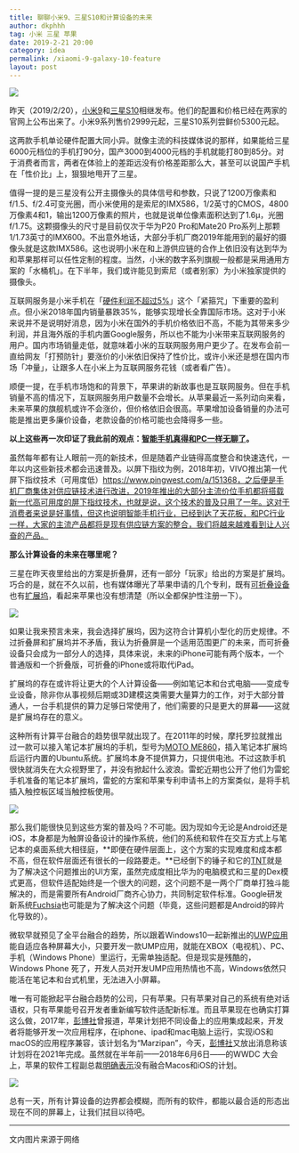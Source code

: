```yaml
---
title: 聊聊小米9、三星S10和计算设备的未来
author: dkphhh
tag: 小米 三星 苹果
date: 2019-2-21 20:00
category: idea
permalink: /xiaomi-9-galaxy-10-feature
layout: post
---
```


![](http://e0.ifengimg.com/04/2019/0220/4288E8538BEBEBE6272FE47AFCFFD33A7FE26410_size194_w600_h345.png)

昨天（2019/2/20），[小米9](https://www.mi.com/mi9/specs/)和[三星S10](https://www.samsung.com/cn/smartphones/galaxy-s10/)相继发布。他们的配置和价格已经在两家的官网上公布出来了。小米9系列售价2999元起，三星S10系列尝鲜价5300元起。

这两款手机单论硬件配置大同小异。就像主流的科技媒体说的那样，如果能给三星6000元档位的手机打90分，国产3000到4000元档的手机就能打80到85分。对于消费者而言，两者在体验上的差距远没有价格差距那么大，甚至可以说国产手机在「性价比」上，狠狠地甩开了三星。

值得一提的是三星没有公开主摄像头的具体信号和参数，只说了1200万像素和f/1.5、f/2.4可变光圈，而小米使用的是索尼的IMX586，1/2英寸的CMOS，4800万像素4和1，输出1200万像素的照片，也就是说单位像素面积达到了1.6μ，光圈f/1.75。这颗摄像头的尺寸是目前仅次于华为P20 Pro和Mate20 Pro系列上那颗1/1.73英寸的IMX600。不出意外地话，大部分手机厂商2019年能用到的最好的摄像头就是这款IMX586。这也说明小米在和上游供应链的合作上依旧没有达到华为和苹果那样可以任性定制的程度。当然，小米的数字系列旗舰一般都是采用通用方案的「水桶机」。在下半年，我们或许能见到索尼（或者别家）为小米独家提供的摄像头。

互联网服务是小米手机在「[硬件利润不超过5%](https://36kr.com/p/5131192.html)」这个「紧箍咒」下重要的盈利点。但小米2018年国内销量暴跌35%，能够实现增长全靠国际市场。这对于小米来说并不是说明好消息，因为小米在国外的手机价格依旧不高，不能为其带来多少利润，并且海外版的手机内置Google服务，所以也不能为小米带来互联网服务的用户。国内市场销量走低，就意味着小米的互联网服务用户更少了。在发布会前一直给网友「打预防针」要涨价的小米依旧保持了性价比，或许小米还是想在国内市场「冲量」，让跟多人在小米上为互联网服务花钱（或者看广告）。

顺便一提，在手机市场饱和的背景下，苹果讲的新故事也是互联网服务。但在手机销量不高的情况下，互联网服务用户数量不会增长。从苹果最近一系列动向来看，未来苹果的旗舰机或许不会涨价，但价格依旧会很高。苹果增加设备销量的办法可能是推出更多廉价设备，老款设备的价格可能也会降得多一些。



**以上这些再一次印证了我此前的观点：[智能手机真得和PC一样无聊了](./computer-and-smartphone)。**

虽然每年都有让人眼前一亮的新技术，但是随着产业链得高度整合和快速迭代，一年以内这些新技术都会迅速普及。以屏下指纹为例，2018年初，VIVO推出第一代屏下指纹技术（可用度低）https://www.pingwest.com/a/151368，之后便是手机厂商集体对供应链技术进行改进，2019年推出的大部分主流价位手机都将搭载新一代高可用度的屏下指纹技术，也就是说，这个技术的普及只用了一年。这对于消费者来说是好事情，但这也说明智能手机行业，已经到达了天花板，和PC行业一样，大家的主流产品都将是现有供应链方案的整合，我们将越来越难看到让人兴奋的产品。

**那么计算设备的未来在哪里呢？**

三星在昨天夜里给出的方案是折叠屏，还有一部分「玩家」给出的方案是扩展坞。巧合的是，就在不久以前，也有媒体曝光了苹果申请的几个专利，既有[可折叠设备](https://m.wallstreetcn.com/articles/3482028)也有[扩展坞](https://xw.qq.com/tech/20170324006772/TEC2017032400677200)，看起来苹果也没有想清楚（所以全都保护性注册一下）。

![](https://cdn.vox-cdn.com/thumbor/XMWFRcCdTUi1UsGy_sW6q0i9cLg=/800x0/filters:no_upscale()/cdn.vox-cdn.com/uploads/chorus_asset/file/14053273/Samsung_Galaxy_Fold_1.jpg)

如果让我来预言未来，我会选择扩展坞，因为这符合计算机小型化的历史规律。不过折叠屏和扩展坞并不矛盾，我认为折叠屏是一个适用范围更广的未来，而可折叠设备只会成为一部分人的选择，具体来说，未来的iPhone可能有两个版本，一个普通版和一个折叠版，可折叠的iPhone或将取代iPad。

扩展坞的存在或许将让更大的个人计算设备——例如笔记本和台式电脑——变成专业设备，除非你从事视频后期或3D建模这类需要大量算力的工作，对于大部分普通人，一台手机提供的算力足够日常使用了，他们需要的只是更大的屏幕——这就是扩展坞存在的意义。

这种所有计算平台融合的趋势很早就出现了。在2011年的时候，摩托罗拉就推出过一款可以接入笔记本扩展坞的手机，型号为[MOTO ME860](https://post.smzdm.com/p/689808/)，插入笔记本扩展坞后运行内置的Ubuntu系统。扩展坞本身不提供算力，只提供电池。不过这款手机很快就消失在大众视野里了，并没有掀起什么波浪。雷蛇近期也公开了他们为雷蛇手机准备的笔记本扩展坞，雷蛇的方案和苹果专利申请书上的方案类似，是将手机插入触控板区域当触控板使用。

![](https://inews.gtimg.com/newsapp_bt/0/1302642834/641?tp=webp)

那么我们能很快见到这些方案的普及吗？不可能。因为现如今无论是Android还是iOS，本身都是为触屏设备设计的操作系统，他们的系统和软件在交互方式上与笔记本的桌面系统大相径庭，**即便在硬件层面上，这个方案的实现难度和成本都不高，但在软件层面还有很长的一段路要走。**已经倒下的锤子和它的[TNT](https://www.ifanr.com/1089160)就是为了解决这个问题推出的UI方案，虽然完成度相比华为的电脑模式和三星的Dex模式更高，但软件适配始终是一个很大的问题，这个问题不是一两个厂商单打独斗能解决的，而是需要所有Android厂商齐心协力，共同制定软件标准。Google研发新系统[Fuchsia](https://36kr.com/p/5074092.html)也可能是为了解决这个问题（毕竟，这些问题都是Android的碎片化导致的）。

微软早就预见了全平台融合的趋势，所以跟着Windows10一起新推出的[UWP应用](https://docs.microsoft.com/en-us/windows/uwp/get-started/universal-application-platform-guide)能自适应各种屏幕大小，只要开发一款UMP应用，就能在XBOX（电视机）、PC、手机（Windows Phone）里运行，无需单独适配。但是现实是残酷的，Windows Phone 死了，开发人员对开发UMP应用热情也不高，Windows依然只能活在笔记本和台式机里，无法进入小屏幕。

唯一有可能掀起平台融合趋势的公司，只有苹果。只有苹果对自己的系统有绝对话语权，只有苹果能号召开发者重新编写软件适配新标准。而且苹果现在也确实打算这么做，2017年，[彭博社](https://36kr.com/p/5109095.html)曾报道，苹果计划把不同设备上的应用集成起来，开发者将能够开发一次应用程序，在iphone、ipad和mac电脑上运行，实现iOS和macOS的应用程序兼容，该计划名为“Marzipan”，今天，[彭博社](https://www.bloomberg.com/news/articles/2019-02-20/apple-is-said-to-target-combining-iphone-ipad-mac-apps-by-2021)又放出消息称该计划将在2021年完成。虽然就在半年前——2018年6月6日——的WWDC 大会上，苹果的软件工程副总裁[明确表示](https://www.ifanr.com/1044591)没有融合Macos和iOS的计划。

![](https://s3.ifanr.com/wp-content/uploads/2018/06/gif23.gif)

总有一天，所有计算设备的边界都会模糊，而所有的软件，都能以最合适的形态出现在不同的屏幕上，让我们拭目以待吧。

---

文内图片来源于网络